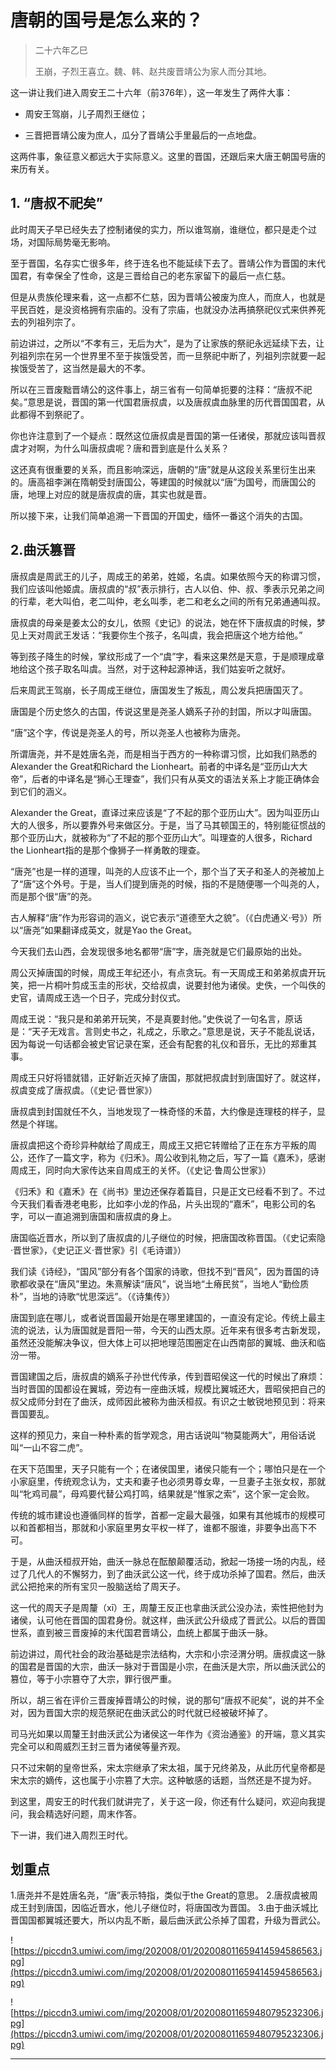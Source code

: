 # 唐朝的国号是怎么来的？

> 二十六年乙巳
> 
> 王崩，子烈王喜立。魏、韩、赵共废晋靖公为家人而分其地。

这一讲让我们进入周安王二十六年（前376年），这一年发生了两件大事：

* 周安王驾崩，儿子周烈王继位；

* 三晋把晋靖公废为庶人，瓜分了晋靖公手里最后的一点地盘。

这两件事，象征意义都远大于实际意义。这里的晋国，还跟后来大唐王朝国号唐的来历有关。

## 1. “唐叔不祀矣”

此时周天子早已经失去了控制诸侯的实力，所以谁驾崩，谁继位，都只是走个过场，对国际局势毫无影响。

至于晋国，名存实亡很多年，终于连名也不能延续下去了。晋靖公作为晋国的末代国君，有幸保全了性命，这是三晋给自己的老东家留下的最后一点仁慈。

但是从贵族伦理来看，这一点都不仁慈，因为晋靖公被废为庶人，而庶人，也就是平民百姓，是没资格拥有宗庙的。没有了宗庙，也就没办法再搞祭祀仪式来供养死去的列祖列宗了。

前边讲过，之所以“不孝有三，无后为大”，是为了让家族的祭祀永远延续下去，让列祖列宗在另一个世界里不至于挨饿受苦，而一旦祭祀中断了，列祖列宗就要一起挨饿受苦了，这当然是最大的不孝。

所以在三晋废黜晋靖公的这件事上，胡三省有一句简单扼要的注释：“唐叔不祀矣。”意思是说，晋国的第一代国君唐叔虞，以及唐叔虞血脉里的历代晋国国君，从此都得不到祭祀了。

你也许注意到了一个疑点：既然这位唐叔虞是晋国的第一任诸侯，那就应该叫晋叔虞才对啊，为什么叫唐叔虞呢？唐和晋到底是什么关系？

这还真有很重要的关系，而且影响深远，唐朝的“唐”就是从这段关系里衍生出来的。唐高祖李渊在隋朝受封唐国公，等建国的时候就以“唐”为国号，而唐国公的唐，地理上对应的就是唐叔虞的唐，其实也就是晋。

所以接下来，让我们简单追溯一下晋国的开国史，缅怀一番这个消失的古国。

## 2.曲沃篡晋

唐叔虞是周武王的儿子，周成王的弟弟，姓姬，名虞。如果依照今天的称谓习惯，我们应该叫他姬虞。唐叔虞的“叔”表示排行，古人以伯、仲、叔、季表示兄弟之间的行辈，老大叫伯，老二叫仲，老幺叫季，老二和老幺之间的所有兄弟通通叫叔。

唐叔虞的母亲是姜太公的女儿，依照《史记》的说法，她在怀下唐叔虞的时候，梦见上天对周武王发话：“我要你生个孩子，名叫虞，我会把唐这个地方给他。”

等到孩子降生的时候，掌纹形成了一个“虞”字，看来这果然是天意，于是顺理成章地给这个孩子取名叫虞。当然，对于这种起源神话，我们姑妄听之就好。

后来周武王驾崩，长子周成王继位，唐国发生了叛乱，周公发兵把唐国灭了。

唐国是个历史悠久的古国，传说这里是尧圣人嫡系子孙的封国，所以才叫唐国。

“唐”这个字，传说是尧圣人的号，所以尧圣人也被称为唐尧。

所谓唐尧，并不是姓唐名尧，而是相当于西方的一种称谓习惯，比如我们熟悉的Alexander the Great和Richard the Lionheart。前者的中译名是“亚历山大大帝”，后者的中译名是“狮心王理查”，我们只有从英文的语法关系上才能正确体会到它们的涵义。

Alexander the Great，直译过来应该是“了不起的那个亚历山大”。因为叫亚历山大的人很多，所以要靠外号来做区分。于是，当了马其顿国王的，特别能征惯战的那个亚历山大，就被称为“了不起的那个亚历山大”。叫理查的人很多，Richard the Lionheart指的是那个像狮子一样勇敢的理查。

“唐尧”也是一样的道理，叫尧的人应该不止一个，那个当了天子和圣人的尧被加上了“唐”这个外号。于是，当人们提到唐尧的时候，指的不是随便哪一个叫尧的人，而是那个很“唐”的尧。

古人解释“唐”作为形容词的涵义，说它表示“道德至大之貌”。（《白虎通义·号》）所以“唐尧”如果翻译成英文，就是Yao the Great。

今天我们去山西，会发现很多地名都带“唐”字，唐尧就是它们最原始的出处。

周公灭掉唐国的时候，周成王年纪还小，有点贪玩。有一天周成王和弟弟叔虞开玩笑，把一片桐叶剪成玉圭的形状，交给叔虞，说要封他为诸侯。史佚，一个叫佚的史官，请周成王选一个日子，完成分封仪式。

周成王说：“我只是和弟弟开玩笑，不是真要封他。”史佚说了一句名言，原话是：“天子无戏言。言则史书之，礼成之，乐歌之。”意思是说，天子不能乱说话，因为每说一句话都会被史官记录在案，还会有配套的礼仪和音乐，无比的郑重其事。

周成王只好将错就错，正好新近灭掉了唐国，那就把叔虞封到唐国好了。就这样，叔虞变成了唐叔虞。（《史记·晋世家》）

唐叔虞到封国就任不久，当地发现了一株奇怪的禾苗，大约像是连理枝的样子，显然是个祥瑞。

唐叔虞把这个奇珍异种献给了周成王，周成王又把它转赠给了正在东方平叛的周公，还作了一篇文字，称为《归禾》。周公收到礼物之后，写了一篇《嘉禾》，感谢周成王，同时向大家传达来自周成王的关怀。（《史记·鲁周公世家》）

《归禾》和《嘉禾》在《尚书》里边还保存着篇目，只是正文已经看不到了。不过今天我们看香港老电影，比如李小龙的作品，片头出现的“嘉禾”，电影公司的名字，可以一直追溯到唐国和唐叔虞的身上。

唐国临近晋水，所以到了唐叔虞的儿子继位的时候，把唐国改称晋国。（《史记索隐·晋世家》，《史记正义·晋世家》引《毛诗谱》）

我们读《诗经》，“国风”部分有各个国家的诗歌，但找不到“晋风”，因为晋国的诗歌都收录在“唐风”里边。朱熹解读“唐风”，说当地“土瘠民贫”，当地人“勤俭质朴”，当地的诗歌“忧思深远”。（《诗集传》）

唐国到底在哪儿，或者说晋国最开始是在哪里建国的，一直没有定论。传统上最主流的说法，认为唐国就是晋阳一带，今天的山西太原。近年来有很多考古新发现，虽然还没能解决争议，但大体上可以把地理范围圈定在山西南部的翼城、曲沃和临汾一带。

晋国建国之后，唐叔虞的嫡系子孙世代传承，传到晋昭侯这一代的时候出了麻烦：当时晋国的国都设在翼城，旁边有一座曲沃城，规模比翼城还大，晋昭侯把自己的叔父成师分封在了曲沃，成师因此被称为曲沃桓叔。有识之士敏锐地预见到：将来晋国要乱。

这样的预见力，来自一种朴素的哲学观念，用古话说叫“物莫能两大”，用俗话说叫“一山不容二虎”。

在天下范围里，天子只能有一个；在诸侯国里，诸侯只能有一个；哪怕只是在一个小家庭里，传统观念认为，丈夫和妻子也必须男尊女卑，一旦妻子主张女权，那就叫“牝鸡司晨”，母鸡要代替公鸡打鸣，结果就是“惟家之索”，这个家一定会败。

传统的城市建设也遵循同样的哲学，首都一定最大最强，如果有其他城市的规模可以和首都相当，那就和小家庭里男女平权一样了，谁都不服谁，非要争出高下不可。

于是，从曲沃桓叔开始，曲沃一脉总在酝酿颠覆活动，掀起一场接一场的内乱，经过了几代人的不懈努力，到了曲沃武公这一代，终于成功杀掉了国君。然后，曲沃武公把抢来的所有宝贝一股脑送给了周天子。

这一代的周天子是周釐（xī）王，周釐王反正也拿曲沃武公没办法，索性把他封为诸侯，认可他在晋国的国君身份。就这样，曲沃武公升级成了晋武公。以后的晋国世系，直到被三晋废掉的末代国君晋靖公，血统上都属于曲沃一脉。

前边讲过，周代社会的政治基础是宗法结构，大宗和小宗泾渭分明。唐叔虞这一脉的国君是晋国的大宗，曲沃一脉对于晋国是小宗，在曲沃是大宗，所以曲沃武公的篡位，等于小宗篡夺了大宗，罪行很严重。

所以，胡三省在评价三晋废掉晋靖公的时候，说的那句“唐叔不祀矣”，说的并不全对，因为晋国大宗的规范祭祀在曲沃武公的时代就已经被破坏掉了。

司马光如果以周釐王封曲沃武公为诸侯这一年作为《资治通鉴》的开端，意义其实完全可以和周威烈王封三晋为诸侯等量齐观。

只不过宋朝的皇帝世系，宋太宗继承了宋太祖，属于兄终弟及，从此历代皇帝都是宋太宗的嫡传，这也属于小宗篡了大宗。这种敏感的话题，当然还是不提为好。

到这里，周安王的时代我们就讲完了，关于这一段，你还有什么疑问，欢迎向我提问，我会精选好问题，周末作答。

下一讲，我们进入周烈王时代。

## 划重点

1.唐尧并不是姓唐名尧，“唐”表示特指，类似于the Great的意思。
2.唐叔虞被周成王封到唐国，因临近晋水，他儿子继位时，将唐国改为晋国。
3.由于曲沃城比晋国国都翼城还要大，所以内乱不断，最后曲沃武公杀掉了国君，升级为晋武公。

![https://piccdn3.umiwi.com/img/202008/01/202008011659414594586563.jpg](https://piccdn3.umiwi.com/img/202008/01/202008011659414594586563.jpg)

![https://piccdn3.umiwi.com/img/202008/01/202008011659480795232306.jpg](https://piccdn3.umiwi.com/img/202008/01/202008011659480795232306.jpg)

---
